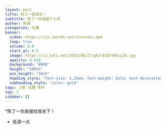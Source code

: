 ```yaml
---
layout: post
title: 陈丁一低调点！
subtitle: 陈丁一你就是个人机
author: 钟源
categories: 吐槽
banner:
  video: https://vjs.zencdn.net/v/oceans.mp4
  loop: true
  volume: 0.8
  start_at: 8.5
  image: https://s2.loli.net/2023/08/27/gKJrE1O74XhcyIA.jpg
  opacity: 0.618
  background: "#000"
  height: "100vh"
  min_height: "38vh"
  heading_style: "font-size: 4.25em; font-weight: bold; text-decoration: underline"
  subheading_style: "color: gold"
tags: 人机 吐槽 吹牛
top: 1
sidebar: []
---
```

*陈丁一你直接给我坐下！
  * 低调一点
